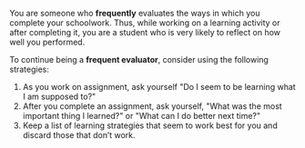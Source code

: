 You are someone who **frequently** evaluates the ways in which you complete your schoolwork. Thus, while working on a learning activity or after completing it, you are a student who is very likely to reflect on how well you performed. 

To continue being a **frequent evaluator**, consider using the following strategies:

1.	As you work on assignment, ask yourself "Do I seem to be learning what I am supposed to?"
2.	After you complete an assignment, ask yourself, "What was the most important thing I learned?" or "What can I do better next time?"
3.	Keep a list of learning strategies that seem to work best for you and discard those that don’t work. 
